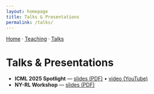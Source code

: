 ```yaml
---
layout: homepage
title: Talks & Presentations
permalink: /talks/
---
```

[Home](/) · [Teaching](/teaching/) · [Talks](/talks/)

# Talks & Presentations
- **ICML 2025 Spotlight** — [slides (PDF)](/assets/files/icml25_spotlight.pdf) • [video (YouTube)](https://youtu.be/XXXXXXXX)
- **NY-RL Workshop** — [slides (PDF)](/assets/files/nyrl25.pdf)
